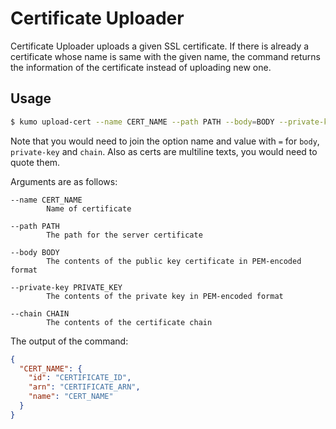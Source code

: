 
# Certificate Uploader

Certificate Uploader uploads a given SSL certificate. If there is already a certificate
whose name is same with the given name, the command returns the information of the
certificate instead of uploading new one.

## Usage

```sh
$ kumo upload-cert --name CERT_NAME --path PATH --body=BODY --private-key=PRIVATE_KEY --chain=CHAIN
```

Note that you would need to join the option name and value with `=` for `body`, `private-key` and `chain`.
Also as certs are multiline texts, you would need to quote them.

Arguments are as follows:

```
--name CERT_NAME
        Name of certificate

--path PATH
        The path for the server certificate

--body BODY
        The contents of the public key certificate in PEM-encoded format

--private-key PRIVATE_KEY
        The contents of the private key in PEM-encoded format

--chain CHAIN
        The contents of the certificate chain
```

The output of the command:

```json
{
  "CERT_NAME": {
    "id": "CERTIFICATE_ID",
    "arn": "CERTIFICATE_ARN",
    "name": "CERT_NAME"
  }
}
```
